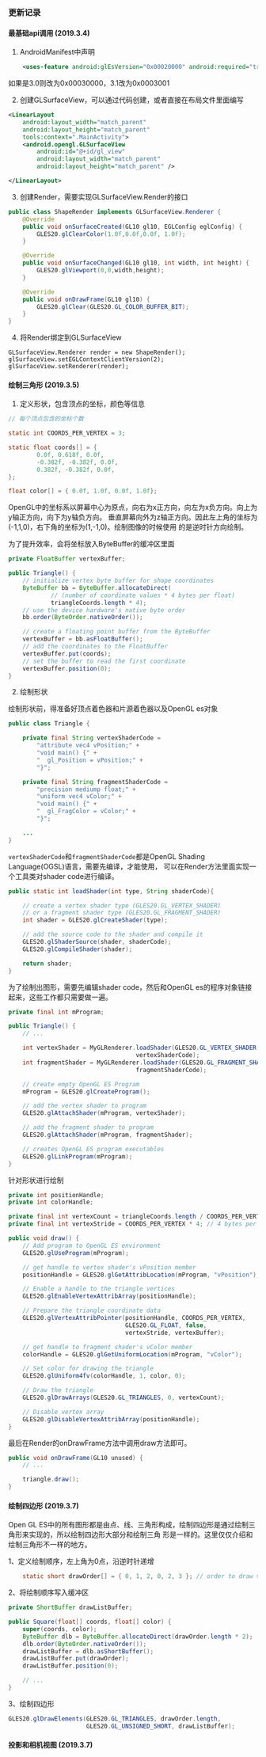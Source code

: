 ### 更新记录

#### 最基础api调用 (2019.3.4)
1. AndroidManifest中声明
```xml
    <uses-feature android:glEsVersion="0x00020000" android:required="true"/>
```

如果是3.0则改为0x00030000，3.1改为0x0003001

2. 创建GLSurfaceView，可以通过代码创建，或者直接在布局文件里面编写

```xml
<LinearLayout
    android:layout_width="match_parent"
    android:layout_height="match_parent"
    tools:context=".MainActivity">
    <android.opengl.GLSurfaceView
        android:id="@+id/gl_view"
        android:layout_width="match_parent"
        android:layout_height="match_parent" />

</LinearLayout>
```
3. 创建Render，需要实现GLSurfaceView.Render的接口
```java
public class ShapeRender implements GLSurfaceView.Renderer {
    @Override
    public void onSurfaceCreated(GL10 gl10, EGLConfig eglConfig) {
        GLES20.glClearColor(1.0f,0.0f,0.0f, 1.0f);
    }

    @Override
    public void onSurfaceChanged(GL10 gl10, int width, int height) {
        GLES20.glViewport(0,0,width,height);
    }

    @Override
    public void onDrawFrame(GL10 gl10) {
        GLES20.glClear(GLES20.GL_COLOR_BUFFER_BIT);
    }
}

```

4. 将Render绑定到GLSurfaceView

```
GLSurfaceView.Renderer render = new ShapeRender();
glSurfaceView.setEGLContextClientVersion(2);
glSurfaceView.setRenderer(render);
```

#### 绘制三角形 (2019.3.5)
1. 定义形状，包含顶点的坐标，颜色等信息

```java
// 每个顶点包含的坐标个数

static int COORDS_PER_VERTEX = 3;

static float coords[] = {
        0.0f, 0.618f, 0.0f,
        -0.382f, -0.382f, 0.0f,
        0.382f, -0.382f, 0.0f,
};

float color[] = { 0.0f, 1.0f, 0.0f, 1.0f};
```

OpenGL中的坐标系以屏幕中心为原点，向右为x正方向，向左为x负方向。向上为y轴正方向，向下为y轴负方向。
垂直屏幕向外为z轴正方向。因此左上角的坐标为(-1,1,0)，右下角的坐标为(1,-1,0)。绘制图像的时候使用
的是逆时针方向绘制。

为了提升效率，会将坐标放入ByteBuffer的缓冲区里面

```java
private FloatBuffer vertexBuffer;

public Triangle() {
    // initialize vertex byte buffer for shape coordinates
    ByteBuffer bb = ByteBuffer.allocateDirect(
            // (number of coordinate values * 4 bytes per float)
            triangleCoords.length * 4);
    // use the device hardware's native byte order
    bb.order(ByteOrder.nativeOrder());

    // create a floating point buffer from the ByteBuffer
    vertexBuffer = bb.asFloatBuffer();
    // add the coordinates to the FloatBuffer
    vertexBuffer.put(coords);
    // set the buffer to read the first coordinate
    vertexBuffer.position(0);
}
```

2. 绘制形状

绘制形状前，得准备好顶点着色器和片源着色器以及OpenGL es对象

```java
public class Triangle {

    private final String vertexShaderCode =
        "attribute vec4 vPosition;" +
        "void main() {" +
        "  gl_Position = vPosition;" +
        "}";

    private final String fragmentShaderCode =
        "precision mediump float;" +
        "uniform vec4 vColor;" +
        "void main() {" +
        "  gl_FragColor = vColor;" +
        "}";

    ...
}
```

`vertexShaderCode`和`fragmentShaderCode`都是OpenGL Shading Language(OGSL)语言，需要先编译，才能使用，
可以在Render方法里面实现一个工具类对shader code进行编译。

```java
public static int loadShader(int type, String shaderCode){

    // create a vertex shader type (GLES20.GL_VERTEX_SHADER)
    // or a fragment shader type (GLES20.GL_FRAGMENT_SHADER)
    int shader = GLES20.glCreateShader(type);

    // add the source code to the shader and compile it
    GLES20.glShaderSource(shader, shaderCode);
    GLES20.glCompileShader(shader);

    return shader;
}
```

为了绘制出图形，需要先编辑shader code，然后和OpenGL es的程序对象链接起来，这些工作都只需要做一遍。

```java
private final int mProgram;

public Triangle() {
    // ...

    int vertexShader = MyGLRenderer.loadShader(GLES20.GL_VERTEX_SHADER,
                                    vertexShaderCode);
    int fragmentShader = MyGLRenderer.loadShader(GLES20.GL_FRAGMENT_SHADER,
                                    fragmentShaderCode);

    // create empty OpenGL ES Program
    mProgram = GLES20.glCreateProgram();

    // add the vertex shader to program
    GLES20.glAttachShader(mProgram, vertexShader);

    // add the fragment shader to program
    GLES20.glAttachShader(mProgram, fragmentShader);

    // creates OpenGL ES program executables
    GLES20.glLinkProgram(mProgram);
}
```

针对形状进行绘制

```java
private int positionHandle;
private int colorHandle;

private final int vertexCount = triangleCoords.length / COORDS_PER_VERTEX;
private final int vertexStride = COORDS_PER_VERTEX * 4; // 4 bytes per vertex

public void draw() {
    // Add program to OpenGL ES environment
    GLES20.glUseProgram(mProgram);

    // get handle to vertex shader's vPosition member
    positionHandle = GLES20.glGetAttribLocation(mProgram, "vPosition");

    // Enable a handle to the triangle vertices
    GLES20.glEnableVertexAttribArray(positionHandle);

    // Prepare the triangle coordinate data
    GLES20.glVertexAttribPointer(positionHandle, COORDS_PER_VERTEX,
                                 GLES20.GL_FLOAT, false,
                                 vertexStride, vertexBuffer);

    // get handle to fragment shader's vColor member
    colorHandle = GLES20.glGetUniformLocation(mProgram, "vColor");

    // Set color for drawing the triangle
    GLES20.glUniform4fv(colorHandle, 1, color, 0);

    // Draw the triangle
    GLES20.glDrawArrays(GLES20.GL_TRIANGLES, 0, vertexCount);

    // Disable vertex array
    GLES20.glDisableVertexAttribArray(positionHandle);
}
```

最后在Render的onDrawFrame方法中调用draw方法即可。

```java
public void onDrawFrame(GL10 unused) {
    // ...

    triangle.draw();
}
```
#### 绘制四边形 (2019.3.7)
Open GL ES中的所有图形都是由点、线、三角形构成，绘制四边形是通过绘制三角形来实现的，所以绘制四边形大部分和绘制三角
形是一样的。这里仅仅介绍和绘制三角形不一样的地方。

1、定义绘制顺序，左上角为0点，沿逆时针递增
```java
    static short drawOrder[] = { 0, 1, 2, 0, 2, 3 }; // order to draw vertices
```

2、将绘制顺序写入缓冲区

```java
private ShortBuffer drawListBuffer;

public Square(float[] coords, float[] color) {
    super(coords, color);
    ByteBuffer dlb = ByteBuffer.allocateDirect(drawOrder.length * 2);
    dlb.order(ByteOrder.nativeOrder());
    drawListBuffer = dlb.asShortBuffer();
    drawListBuffer.put(drawOrder);
    drawListBuffer.position(0);

    // ...
}
```

3、绘制四边形

```java
GLES20.glDrawElements(GLES20.GL_TRIANGLES, drawOrder.length, 
                      GLES20.GL_UNSIGNED_SHORT, drawListBuffer);
```

#### 投影和相机视图 (2019.3.7)
